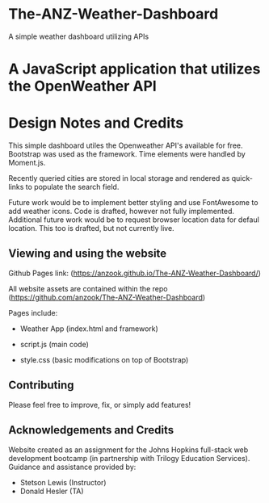 # The-ANZ-Weather-Dashboard
A simple weather dashboard utilizing APIs
# A JavaScript application that utilizes the OpenWeather API


# Design Notes and Credits

This simple dashboard utiles the Openweather API's available for free. Bootstrap was used as the framework. Time elements were handled by Moment.js. 

Recently queried cities are stored in local storage and rendered as quick-links to populate the search field. 

Future work would be to implement better styling and use FontAwesome to add weather icons. Code is drafted, however not fully implemented. Additional future work would be to request browser location data for defaul location. This too is drafted, but not currently live.

## Viewing and using the website

Github Pages link: (https://anzook.github.io/The-ANZ-Weather-Dashboard/)


All website assets are contained within the repo (https://github.com/anzook/The-ANZ-Weather-Dashboard)

Pages include:
* Weather App (index.html and framework)

* script.js (main code)

* style.css (basic modifications on top of Bootstrap)

## Contributing

Please feel free to improve, fix, or simply add features!

## Acknowledgements and Credits

Website created as an assignment for the Johns Hopkins full-stack web development bootcamp (in partnership with Trilogy Education Services).
Guidance and assistance provided by:
* Stetson Lewis (Instructor)
* Donald Hesler (TA)
